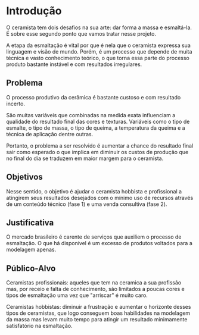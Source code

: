 # Introdução

O ceramista tem dois desafios na sua arte: dar forma a massa e esmaltá-la. É sobre esse segundo ponto que vamos tratar nesse projeto. 

A etapa da esmaltação é vital por que é nela que o ceramista expressa sua linguagem e visão de mundo. Porém, é um processo que depende de muita técnica e vasto conhecimento teórico, o que torna essa parte do processo produto bastante instável e com resultados irregulares.

## Problema

O processo produtivo da cerâmica é bastante custoso e com resultado incerto. 

São muitas variáveis que combinadas na medida exata influenciam a qualidade do resultado final das cores e texturas. Variáveis como o tipo de esmalte, o tipo de massa, o tipo de queima, a temperatura da queima e a técnica de aplicação dentre outras. 

Portanto, o problema a ser resolvido é aumentar a chance do resultado final sair como esperado o que implica em diminuir os custos de produção que no final do dia se traduzem em maior margem para o ceramista.

## Objetivos

Nesse sentido, o objetivo é ajudar o ceramista hobbista e profissional a atingirem seus resultados desejados com o mínimo uso de recursos através de um conteúdo técnico (fase 1) e uma venda consultiva (fase 2).

## Justificativa

O mercado brasileiro é carente de serviços que auxiliem o processo de esmaltação. O que há disponível é um excesso de produtos voltados para a modelagem apenas.

## Público-Alvo

Ceramistas profissionais: aqueles que tem na ceramica a sua profissão mas, por receio e falta de conhecimento, são limitados a poucas cores e tipos de esmaltação uma vez que "arriscar" é muito caro.

Ceramistas hobbistas: diminuir a frustração e aumentar o horizonte desses tipos de ceramistas, que logo conseguem boas habilidades na modelagem da massa mas levam muito tempo para atingir um resultado minimamente satisfatório na esmaltação.

